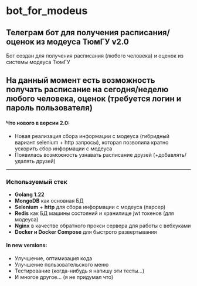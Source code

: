 # bot_for_modeus

## Телеграм бот для получения расписания/оценок из модеуса ТюмГУ v2.0

Бот создан для получения расписания (любого человека) и оценок из системы модеуса ТюмГУ

На данный момент есть возможность получать расписание на сегодня/неделю любого человека,
оценок (требуется логин и пароль пользователя)
---

#### Что нового в версии 2.0:
- Новая реализация сбора информации с модеуса (гибридный вариант selenium + http запросы), 
которая позволила кратно ускорить сбор информации с модеуса
- Появилась возможность узнавать расписание друзей (+добавлять/удалять друзей)
---

### Используемый стек

* **Golang 1.22**
* **MongoDB** как основная БД
* **Selenium** + **http** для сбора информации с модеуса (парсер)
* **Redis** как БД машины состояний и хранилище jwt токенов (для модеуса)
* **Nginx** в качестве обратного прокси сервера для работы с вебхуками
* **Docker и Docker Compose** для быстрого развертывания

#### In new versions:

* Улучшение, оптимизация кода
* Улучшение пользовательского меню
* Тестирование (когда-нибудь я напишу эти тесты...)
* И многое другое... (я не придумал что)